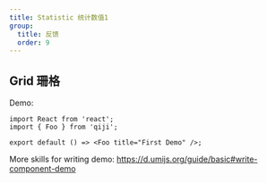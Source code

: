 ```yaml
---
title: Statistic 统计数值1
group:
  title: 反馈
  order: 9
---
```


## Grid 珊格

Demo:

```tsx
import React from 'react';
import { Foo } from 'qiji';

export default () => <Foo title="First Demo" />;
```

More skills for writing demo: https://d.umijs.org/guide/basic#write-component-demo
